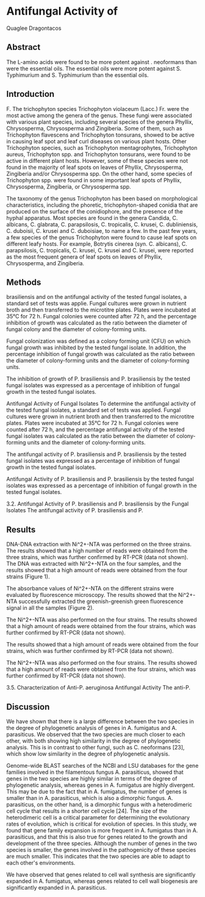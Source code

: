 # Antifungal Activity of
Quaglee Dragontacos


## Abstract
The L-amino acids were found to be more potent against . neoformans than were the essential oils. The essential oils were more potent against S. Typhimurium and S. Typhimurium than the essential oils.


## Introduction
 F.
The trichophyton species Trichophyton violaceum (Lacc.) Fr. were the most active among the genera of the genus. These fungi were associated with various plant species, including several species of the genera Phyllix, Chrysosperma, Chrysosperma and Zingiberia. Some of them, such as Trichophyton flavescens and Trichophyton tonsurans, showed to be active in causing leaf spot and leaf curl diseases on various plant hosts. Other Trichophyton species, such as Trichophyton mentagrophytes, Trichophyton aureus, Trichophyton spp. and Trichophyton tonsurans, were found to be active in different plant hosts. However, some of these species were not found in the majority of leaf spots on leaves of Phyllix, Chrysosperma, Zingiberia and/or Chrysosperma spp. On the other hand, some species of Trichophyton spp. were found in some important leaf spots of Phyllix, Chrysosperma, Zingiberia, or Chrysosperma spp.

The taxonomy of the genus Trichophyton has been based on morphological characteristics, including the phoretic, trichophyton-shaped conidia that are produced on the surface of the conidiophore, and the presence of the hyphal apparatus. Most species are found in the genera Candida, C. albicans, C. glabrata, C. parapsilosis, C. tropicalis, C. krusei, C. dubliniensis, C. duboisii, C. krusei and C. duboisiae, to name a few. In the past few years, a few species of the genus Trichophyton were found to cause leaf spots on different leafy hosts. For example, Botrytis cinerea (syn. C. albicans), C. parapsilosis, C. tropicalis, C. krusei, C. krusei and C. krusei, were reported as the most frequent genera of leaf spots on leaves of Phyllix, Chrysosperma, and Zingiberia.


## Methods
brasiliensis and on the antifungal activity of the tested fungal isolates, a standard set of tests was applie. Fungal cultures were grown in nutrient broth and then transferred to the microtitre plates. Plates were incubated at 35°C for 72 h. Fungal colonies were counted after 72 h, and the percentage inhibition of growth was calculated as the ratio between the diameter of fungal colony and the diameter of colony-forming units.

Fungal colonization was defined as a colony forming unit (CFU) on which fungal growth was inhibited by the tested fungal isolate. In addition, the percentage inhibition of fungal growth was calculated as the ratio between the diameter of colony-forming units and the diameter of colony-forming units.

The inhibition of growth of P. brasiliensis and P. brasiliensis by the tested fungal isolates was expressed as a percentage of inhibition of fungal growth in the tested fungal isolates.

Antifungal Activity of Fungal Isolates
To determine the antifungal activity of the tested fungal isolates, a standard set of tests was applied. Fungal cultures were grown in nutrient broth and then transferred to the microtitre plates. Plates were incubated at 35°C for 72 h. Fungal colonies were counted after 72 h, and the percentage antifungal activity of the tested fungal isolates was calculated as the ratio between the diameter of colony-forming units and the diameter of colony-forming units.

The antifungal activity of P. brasiliensis and P. brasiliensis by the tested fungal isolates was expressed as a percentage of inhibition of fungal growth in the tested fungal isolates.

Antifungal Activity of P. brasiliensis and P. brasiliensis by the tested fungal isolates was expressed as a percentage of inhibition of fungal growth in the tested fungal isolates.

3.2. Antifungal Activity of P. brasiliensis and P. brasiliensis by the Fungal Isolates
The antifungal activity of P. brasiliensis and P.


## Results
DNA-DNA extraction with Ni^2+-NTA was performed on the three strains. The results showed that a high number of reads were obtained from the three strains, which was further confirmed by RT-PCR (data not shown). The DNA was extracted with Ni^2+-NTA on the four samples, and the results showed that a high amount of reads were obtained from the four strains (Figure 1).

The absorbance values of Ni^2+-NTA on the different strains were evaluated by fluorescence microscopy. The results showed that the Ni^2+-NTA successfully extracted the greenish-greenish green fluorescence signal in all the samples (Figure 2).

The Ni^2+-NTA was also performed on the four strains. The results showed that a high amount of reads were obtained from the four strains, which was further confirmed by RT-PCR (data not shown).

The results showed that a high amount of reads were obtained from the four strains, which was further confirmed by RT-PCR (data not shown).

The Ni^2+-NTA was also performed on the four strains. The results showed that a high amount of reads were obtained from the four strains, which was further confirmed by RT-PCR (data not shown).

3.5. Characterization of Anti-P. aeruginosa Antifungal Activity
The anti-P.


## Discussion
We have shown that there is a large difference between the two species in the degree of phylogenetic analysis of genes in A. fumigatus and A. parasiticus. We observed that the two species are much closer to each other, with both showing high similarity in the degree of phylogenetic analysis. This is in contrast to other fungi, such as C. neoformans [23], which show low similarity in the degree of phylogenetic analysis.

Genome-wide BLAST searches of the NCBI and LSU databases for the gene families involved in the filamentous fungus A. parasiticus, showed that genes in the two species are highly similar in terms of the degree of phylogenetic analysis, whereas genes in A. fumigatus are highly divergent. This may be due to the fact that in A. fumigatus, the number of genes is smaller than in A. parasiticus, which is also a dimorphic fungus. A. parasiticus, on the other hand, is a dimorphic fungus with a heterodimeric cell cycle that results in a shorter cell cycle [24]. The size of the heterodimeric cell is a critical parameter for determining the evolutionary rates of evolution, which is critical for evolution of species. In this study, we found that gene family expansion is more frequent in A. fumigatus than in A. parasiticus, and that this is also true for genes related to the growth and development of the three species. Although the number of genes in the two species is smaller, the genes involved in the pathogenicity of these species are much smaller. This indicates that the two species are able to adapt to each other's environments.

We have observed that genes related to cell wall synthesis are significantly expanded in A. fumigatus, whereas genes related to cell wall biogenesis are significantly expanded in A. parasiticus.
